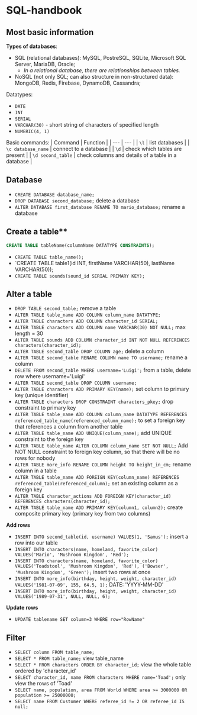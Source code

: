 # SQL-handbook

## Most basic information

**Types of databases**:
- SQL (relational databases): MySQL, PostreSQL, SQLite, Microsoft SQL Server, MariaDB, Oracle; 
  - *In a relational database, there are relationships between tables.* 
- NoSQL (not only SQL; can also structure in non-structured data): MongoDB, Redis, Firebase, DynamoDB, Cassandra; 

Datatypes: 
- `DATE`
- `INT`
- `SERIAL`
- `VARCHAR(30)` - short string of characters of specified length
- `NUMERIC(4, 1)`

Basic commands: 
| Command | Function |
| --- | --- |
| `\l` | list databases |
| `\c database_name` | connect to a database |
| `\d` | check which tables are present |
| `\d second_table` | check columns and details of a table in a database |

## Database

- `CREATE DATABASE database_name;`
- `DROP DATABASE second_database;` delete a database
- `ALTER DATABASE first_database RENAME TO mario_database;` rename a database


## Create a table**
```sql
CREATE TABLE tableName(columnName DATATYPE CONSTRAINTS);
```
- `CREATE TABLE table_name();`
- `CREATE TABLE table1(id INT, firstName VARCHAR(50), lastName VARCHAR(50));
- `CREATE TABLE sounds(sound_id SERIAL PRIMARY KEY);`

## Alter a table
- `DROP TABLE second_table;` remove a table
- `ALTER TABLE table_name ADD COLUMN column_name DATATYPE;`
- `ALTER TABLE characters ADD COLUMN character_id SERIAL;`
- `ALTER TABLE characters ADD COLUMN name VARCHAR(30) NOT NULL;` max length = 30
- `ALTER TABLE sounds ADD COLUMN character_id INT NOT NULL REFERENCES characters(character_id);`
- `ALTER TABLE second_table DROP COLUMN age;` delete a column
- `ALTER TABLE second_table RENAME COLUMN name TO username;` rename a column
- `DELETE FROM second_table WHERE username='Luigi';` from a table, delete row where username='Luigi'
- `ALTER TABLE second_table DROP COLUMN username;`
- `ALTER TABLE characters ADD PRIMARY KEY(name);` set column to primary key (unique identifier)
- `ALTER TABLE characters DROP CONSTRAINT characters_pkey;` drop constraint to primary key
- `ALTER TABLE table_name ADD COLUMN column_name DATATYPE REFERENCES referenced_table_name(referenced_column_name);` to set a foreign key that references a column from another table
- `ALTER TABLE table_name ADD UNIQUE(column_name);` add UNIQUE constraint to the foreign key
- `ALTER TABLE table_name ALTER COLUMN column_name SET NOT NULL;` Add NOT NULL constraint to foreign key column, so that there will be no rows for nobody
- `ALTER TABLE more_info RENAME COLUMN height TO height_in_cm;` rename column in a table
- `ALTER TABLE table_name ADD FOREIGN KEY(column_name) REFERENCES referenced_table(referenced_column);` set an existing column as a foreign key
- `ALTER TABLE character_actions ADD FOREIGN KEY(character_id) REFERENCES characters(character_id);`
- `ALTER TABLE table_name ADD PRIMARY KEY(column1, column2);` create composite primary key (primary key from two columns)


**Add rows**
- `INSERT INTO second_table(id, username) VALUES(1, 'Samus');` insert a row into our table
- `INSERT INTO characters(name, homeland, favorite_color) VALUES('Mario', 'Mushroom Kingdom', 'Red');`
- `INSERT INTO characters(name, homeland, favorite_color) VALUES('Toadstool', 'Mushroom Kingdom', 'Red'), ('Bowser', 'Mushroom Kingdom', 'Green');` insert two rows at once
- `INSERT INTO more_info(birthday, height, weight, character_id) VALUES('1981-07-09', 155, 64.5, 1);` DATE: 'YYYY-MM-DD'
- `INSERT INTO more_info(birthday, height, weight, character_id) VALUES('1989-07-31', NULL, NULL, 6);`

**Update rows**
- `UPDATE tablename SET column=3 WHERE row="RowName"`

## Filter
- `SELECT column FROM table_name;`
- `SELECT * FROM table_name;` view table_name
- `SELECT * FROM characters ORDER BY character_id;` view the whole table ordered by 'character_id'
- `SELECT character_id, name FROM characters WHERE name='Toad';` only view the rows of 'Toad'
- `SELECT name, population, area FROM World WHERE area >= 3000000 OR population >= 25000000;`
- `SELECT name FROM Customer WHERE referee_id != 2 OR referee_id IS null;`

